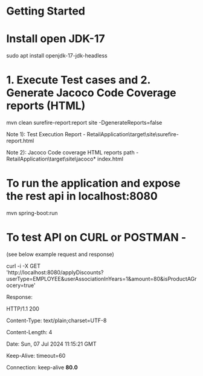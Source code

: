 # Getting Started

# Install open JDK-17
sudo apt install openjdk-17-jdk-headless

# 1. Execute Test cases and 2. Generate Jacoco Code Coverage reports (HTML) 

mvn clean surefire-report:report site -DgenerateReports=false

Note 1): Test Execution Report - RetailApplication\target\site\surefire-report.html

Note 2): Jacoco Code coverage HTML reports path - RetailApplication\target\site\jacoco\* index.html

# To run the application and expose the rest api in localhost:8080
mvn spring-boot:run

# To test API on CURL or POSTMAN -
(see below example request and response)

curl -i -X GET \
'http://localhost:8080/applyDiscounts?userType=EMPLOYEE&userAssociationInYears=1&amount=80&isProductAGrocery=true'

Response:

HTTP/1.1 200

Content-Type: text/plain;charset=UTF-8

Content-Length: 4

Date: Sun, 07 Jul 2024 11:15:21 GMT

Keep-Alive: timeout=60

Connection: keep-alive
**80.0**